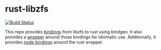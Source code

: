 # rust-libzfs







[![Build Status](https://travis-ci.org/intel-hpdd/rust-libzfs.svg?branch=master)](https://travis-ci.org/intel-hpdd/rust-libzfs)

This repo provides [bindings](libzfs-sys) from libzfs to rust using bindgen.
It also provides a [wrapper](libzfs) around those bindings for idiomatic use.
Additionally, it provides [node bindings](node-libzfs) around the rust wrapper.
